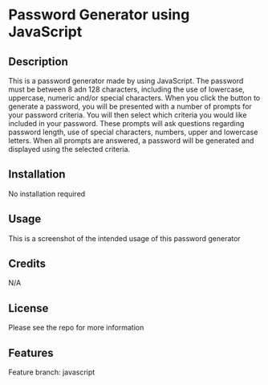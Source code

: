 # Password Generator using JavaScript

## Description

This is a password generator made by using JavaScript. The password must be between 8 adn 128 characters, including the use of lowercase, uppercase, numeric and/or special characters.
When you click the button to generate a password, you will be presented with a number of prompts for your password criteria. You will then select which criteria you would like included in your password. These prompts will ask questions regarding password length, use of special characters, numbers, upper and lowercase letters. When all prompts are answered, a password will be generated and displayed using the selected criteria. 


## Installation

No installation required

## Usage

This is a screenshot of the intended usage of this password generator



## Credits

N/A

## License

Please see the repo for more information

## Features

Feature branch: javascript

